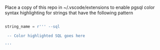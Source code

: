 Place a copy of this repo in ~/.vscode/extensions to enable pgsql color syntax highlighting for strings that have the following pattern

```python

string_name = r''' --sql

 -- Color highlighted SQL goes here

'''

```